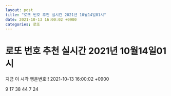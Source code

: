 ```yaml
---
layout: post
title: "로또 번호 추천 실시간 2021년 10월14일01시"
date: 2021-10-13 16:00:02 +0900
categories: 로또
---
```


# 로또 번호 추천 실시간 2021년 10월14일01시

지금 이 시각 행운번호!! 2021-10-13 16:00:02 +0900

 9  17  38  44  7  24 

